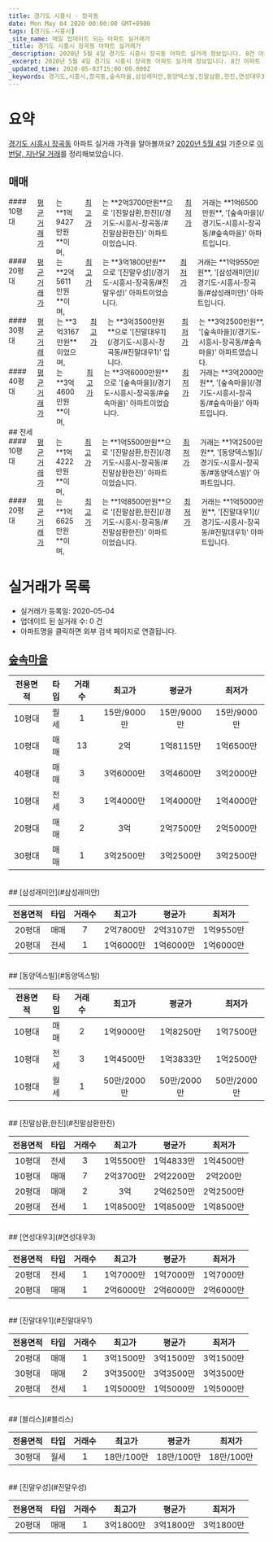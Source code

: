 ```yaml
---
title: 경기도 시흥시 - 장곡동
date: Mon May 04 2020 00:00:00 GMT+0900
tags: [경기도-시흥시]
_site_name: 매일 업데이트 되는 아파트 실거래가
_title: 경기도 시흥시 장곡동 아파트 실거래가
_description: 2020년 5월 4일 경기도 시흥시 장곡동 아파트 실거래 정보입니다. 8건 아파트 정보가 있습니다.
_excerpt: 2020년 5월 4일 경기도 시흥시 장곡동 아파트 실거래 정보입니다. 8건 아파트 정보가 있습니다.
_updated_time: 2020-05-03T15:00:00.000Z
_keywords: 경기도,시흥시,장곡동,숲속마을,삼성래미안,동양덱스빌,진말삼환,한진,연성대우3,진말대우1,블리스,진말우성
---
```





# 요약
<ins>경기도 시흥시 장곡동</ins> 아파트 실거래 가격을 알아볼까요? <ins>2020년 5월 4일</ins> 기준으로 <ins>이번달, 지난달 거래</ins>를 정리해보았습니다.

## 매매
<div class="container">
<div class="six columns" markdown="1">
#### 10평대
<ins>평균 거래가</ins>는 **1억9427만원**이며, <ins>최고가</ins>는 **2억3700만원**으로 '[진말삼환,한진](/경기도-시흥시-장곡동/#진말삼환한진)' 아파트이었습니다. <ins>최저가</ins> 거래는 **1억6500만원**, '[숲속마을](/경기도-시흥시-장곡동/#숲속마을)' 아파트입니다.
</div>
<div class="six columns" markdown="1">
#### 20평대
<ins>평균 거래가</ins>는 **2억5611만원**이며, <ins>최고가</ins>는 **3억1800만원**으로 '[진말우성](/경기도-시흥시-장곡동/#진말우성)' 아파트이었습니다. <ins>최저가</ins> 거래는 **1억9550만원**, '[삼성래미안](/경기도-시흥시-장곡동/#삼성래미안)' 아파트입니다.
</div>
</div>
<div class="container">
<div class="six columns" markdown="1">
#### 30평대
<ins>평균 거래가</ins>는 **3억3167만원**이었으며, <ins>최고가</ins>는 **3억3500만원**으로 '[진말대우1](/경기도-시흥시-장곡동/#진말대우1)' 입니다. <ins>최저가</ins>는 **3억2500만원**, '[숲속마을](/경기도-시흥시-장곡동/#숲속마을)' 아파트였습니다.
</div>
<div class="six columns" markdown="1">
#### 40평대
<ins>평균 거래가</ins>는 **3억4600만원**이며, <ins>최고가</ins>는 **3억6000만원**으로 '[숲속마을](/경기도-시흥시-장곡동/#숲속마을)' 아파트이었습니다. <ins>최저가</ins> 거래는 **3억2000만원**, '[숲속마을](/경기도-시흥시-장곡동/#숲속마을)' 아파트입니다.
</div>
</div>
## 전세
<div class="container">
<div class="six columns" markdown="1">
#### 10평대
<ins>평균 거래가</ins>는 **1억4222만원**이며, <ins>최고가</ins>는 **1억5500만원**으로 '[진말삼환,한진](/경기도-시흥시-장곡동/#진말삼환한진)' 아파트이었습니다. <ins>최저가</ins> 거래는 **1억2500만원**, '[동양덱스빌](/경기도-시흥시-장곡동/#동양덱스빌)' 아파트입니다.
</div>
<div class="six columns" markdown="1">
#### 20평대
<ins>평균 거래가</ins>는 **1억6625만원**이며, <ins>최고가</ins>는 **1억8500만원**으로 '[진말삼환,한진](/경기도-시흥시-장곡동/#진말삼환한진)' 아파트이었습니다. <ins>최저가</ins> 거래는 **1억5000만원**, '[진말대우1](/경기도-시흥시-장곡동/#진말대우1)' 아파트입니다.
</div>
</div>



# 실거래가 목록
- 실거래가 등록일: 2020-05-04
- 업데이트 된 실거래 수: 0 건
- 아파트명을 클릭하면 외부 검색 페이지로 연결됩니다.

## [숲속마을](#숲속마을)

|전용면적|타입|거래수|최고가|평균가|최저가|
|:---:|:---:|:---:|:---:|:---:|:---:|
|10평대|<span class="deal-type-3">월세</span>|1|15만/9000만|15만/9000만|15만/9000만|
|10평대|<span class="deal-type-1">매매</span>|13|2억|1억8115만|1억6500만|
|40평대|<span class="deal-type-1">매매</span>|3|3억6000만|3억4600만|3억2000만|
|10평대|<span class="deal-type-2">전세</span>|3|1억4000만|1억4000만|1억4000만|
|20평대|<span class="deal-type-1">매매</span>|2|3억|2억7500만|2억5000만|
|30평대|<span class="deal-type-1">매매</span>|1|3억2500만|3억2500만|3억2500만|

<br/>
## [삼성래미안](#삼성래미안)

|전용면적|타입|거래수|최고가|평균가|최저가|
|:---:|:---:|:---:|:---:|:---:|:---:|
|20평대|<span class="deal-type-1">매매</span>|7|2억7800만|2억3107만|1억9550만|
|20평대|<span class="deal-type-2">전세</span>|1|1억6000만|1억6000만|1억6000만|

<br/>
## [동양덱스빌](#동양덱스빌)

|전용면적|타입|거래수|최고가|평균가|최저가|
|:---:|:---:|:---:|:---:|:---:|:---:|
|10평대|<span class="deal-type-1">매매</span>|2|1억9000만|1억8250만|1억7500만|
|10평대|<span class="deal-type-2">전세</span>|3|1억4500만|1억3833만|1억2500만|
|10평대|<span class="deal-type-3">월세</span>|1|50만/2000만|50만/2000만|50만/2000만|

<br/>
## [진말삼환,한진](#진말삼환한진)

|전용면적|타입|거래수|최고가|평균가|최저가|
|:---:|:---:|:---:|:---:|:---:|:---:|
|10평대|<span class="deal-type-2">전세</span>|3|1억5500만|1억4833만|1억4500만|
|10평대|<span class="deal-type-1">매매</span>|7|2억3700만|2억2200만|2억200만|
|20평대|<span class="deal-type-1">매매</span>|2|3억|2억6250만|2억2500만|
|20평대|<span class="deal-type-2">전세</span>|1|1억8500만|1억8500만|1억8500만|

<br/>
## [연성대우3](#연성대우3)

|전용면적|타입|거래수|최고가|평균가|최저가|
|:---:|:---:|:---:|:---:|:---:|:---:|
|20평대|<span class="deal-type-2">전세</span>|1|1억7000만|1억7000만|1억7000만|
|20평대|<span class="deal-type-1">매매</span>|1|2억6000만|2억6000만|2억6000만|

<br/>
## [진말대우1](#진말대우1)

|전용면적|타입|거래수|최고가|평균가|최저가|
|:---:|:---:|:---:|:---:|:---:|:---:|
|20평대|<span class="deal-type-1">매매</span>|1|3억1500만|3억1500만|3억1500만|
|30평대|<span class="deal-type-1">매매</span>|2|3억3500만|3억3500만|3억3500만|
|20평대|<span class="deal-type-2">전세</span>|1|1억5000만|1억5000만|1억5000만|

<br/>
## [블리스](#블리스)

|전용면적|타입|거래수|최고가|평균가|최저가|
|:---:|:---:|:---:|:---:|:---:|:---:|
|30평대|<span class="deal-type-3">월세</span>|1|18만/100만|18만/100만|18만/100만|

<br/>
## [진말우성](#진말우성)

|전용면적|타입|거래수|최고가|평균가|최저가|
|:---:|:---:|:---:|:---:|:---:|:---:|
|20평대|<span class="deal-type-1">매매</span>|1|3억1800만|3억1800만|3억1800만|

<br/>



